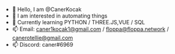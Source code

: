 - 👋 Hello, I am @CanerKocak
- 👀 I am interested in automating things
- 🌱 Currently learning PYTHON / THREE.JS,VUE / SQL
- 📫 Email: caner1kocak1@gmail.com / floppa@floppa.network / canerotellie@gmail.com
- 📫 Discord: caner#6969
